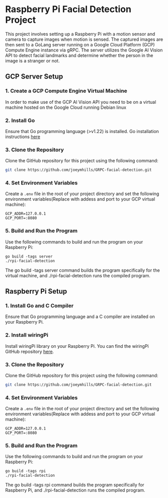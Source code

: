 # Raspberry Pi Facial Detection Project

This project involves setting up a Raspberry Pi with a motion sensor and camera to capture images when motion is sensed. The captured images are then sent to a GoLang server running on a Google Cloud Platform (GCP) Compute Engine instance via gRPC. The server utilizes the Google AI Vision API to detect facial landmarks and determine whether the person in the image is a stranger or not.

## GCP Server Setup

### 1. Create a GCP Compute Engine Virtual Machine

In order to make use of the GCP AI Vision API you need to be on a virtual machine hosted on the Google Cloud running Debian linux

### 2. Install Go

Ensure that Go programming language (>v1.22) is installed. Go installation instructions [here](https://go.dev/doc/install)

### 3. Clone the Repository

Clone the GitHub repository for this project using the following command:

```bash
git clone https://github.com/joeymhills/GRPC-facial-detection.git
```
### 4. Set Environment Variables

Create a `.env` file in the root of your project directory and set the following environment variables(Replace with addess and port to your GCP virtual machine):

```plaintext
GCP_ADDR=127.0.0.1
GCP_PORT=:8080
```

### 5. Build and Run the Program

Use the following commands to build and run the program on your Raspberry Pi:

```plaintext
go build -tags server
./rpi-facial-detection
```
The go build -tags server command builds the program specifically for the virtual machine, and ./rpi-facial-detection runs the compiled program.


## Raspberry Pi Setup

### 1. Install Go and C Compiler

Ensure that Go programming language and a C compiler are installed on your Raspberry Pi.

### 2. Install wiringPi

Install wiringPi library on your Raspberry Pi. You can find the wiringPi GitHub repository [here](https://github.com/WiringPi/WiringPi).

### 3. Clone the Repository

Clone the GitHub repository for this project using the following command:

```bash
git clone https://github.com/joeymhills/GRPC-facial-detection.git
```

### 4. Set Environment Variables

Create a `.env` file in the root of your project directory and set the following environment variables(Replace with addess and port to your GCP virtual machine):

```plaintext
GCP_ADDR=127.0.0.1
GCP_PORT=:8080
```

### 5. Build and Run the Program

Use the following commands to build and run the program on your Raspberry Pi:

```plaintext
go build -tags rpi
./rpi-facial-detection
```
The go build -tags rpi command builds the program specifically for Raspberry Pi, and ./rpi-facial-detection runs the compiled program.
